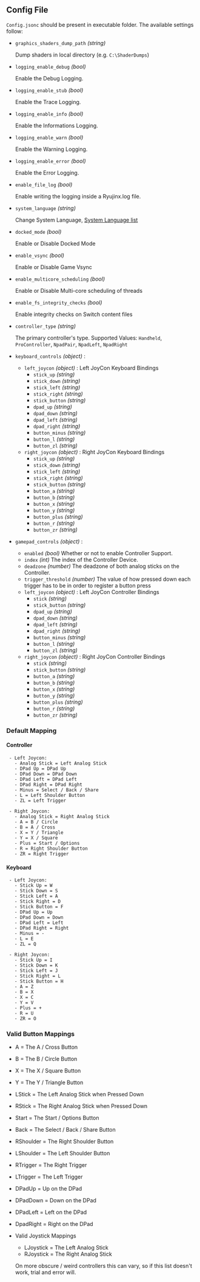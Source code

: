 ## Config File

`Config.jsonc` should be present in executable folder. The available settings follow:

- `graphics_shaders_dump_path` *(string)*

  Dump shaders in local directory (e.g. `C:\ShaderDumps`)

- `logging_enable_debug` *(bool)*

  Enable the Debug Logging.

- `logging_enable_stub` *(bool)*

  Enable the Trace Logging.

- `logging_enable_info` *(bool)*

  Enable the Informations Logging.

- `logging_enable_warn` *(bool)*

  Enable the Warning Logging.

- `logging_enable_error` *(bool)*

  Enable the Error Logging.

- `enable_file_log` *(bool)*

  Enable writing the logging inside a Ryujinx.log file.

- `system_language` *(string)*

  Change System Language, [System Language list](https://gist.github.com/HorrorTroll/b6e4a88d774c3c9b3bdf54d79a7ca43b)

- `docked_mode` *(bool)*

  Enable or Disable Docked Mode

- `enable_vsync` *(bool)*

  Enable or Disable Game Vsync

- `enable_multicore_scheduling` *(bool)*

  Enable or Disable Multi-core scheduling of threads

- `enable_fs_integrity_checks` *(bool)*

  Enable integrity checks on Switch content files

- `controller_type` *(string)*

  The primary controller's type.
  Supported Values: `Handheld`, `ProController`, `NpadPair`, `NpadLeft`, `NpadRight`

- `keyboard_controls` *(object)* :
  - `left_joycon` *(object)* :
    Left JoyCon Keyboard Bindings
    - `stick_up` *(string)*
    - `stick_down` *(string)*
    - `stick_left` *(string)*
    - `stick_right` *(string)*
    - `stick_button` *(string)*
    - `dpad_up` *(string)*
    - `dpad_down` *(string)*
    - `dpad_left` *(string)*
    - `dpad_right` *(string)*
    - `button_minus` *(string)*
    - `button_l` *(string)*
    - `button_zl` *(string)*
  - `right_joycon` *(object)* :
    Right JoyCon Keyboard Bindings
    - `stick_up` *(string)*
    - `stick_down` *(string)*
    - `stick_left` *(string)*
    - `stick_right` *(string)*
    - `stick_button` *(string)*
    - `button_a` *(string)*
    - `button_b` *(string)*
    - `button_x` *(string)*
    - `button_y` *(string)*
    - `button_plus` *(string)*
    - `button_r` *(string)*
    - `button_zr` *(string)*

- `gamepad_controls` *(object)* :
  - `enabled` *(bool)*
    Whether or not to enable Controller Support.
  - `index` *(int)*
    The index of the Controller Device.
  - `deadzone` *(number)*
    The deadzone of both analog sticks on the Controller.
  - `trigger_threshold` *(number)*
    The value of how pressed down each trigger has to be in order to register a button press
  - `left_joycon` *(object)* :
    Left JoyCon Controller Bindings
    - `stick` *(string)*
    - `stick_button` *(string)*
    - `dpad_up` *(string)*
    - `dpad_down` *(string)*
    - `dpad_left` *(string)*
    - `dpad_right` *(string)*
    - `button_minus` *(string)*
    - `button_l` *(string)*
    - `button_zl` *(string)*
  - `right_joycon` *(object)* :
  Right JoyCon Controller Bindings
    - `stick` *(string)*
    - `stick_button` *(string)*
    - `button_a` *(string)*
    - `button_b` *(string)*
    - `button_x` *(string)*
    - `button_y` *(string)*
    - `button_plus` *(string)*
    - `button_r` *(string)*
    - `button_zr` *(string)*
  
### Default Mapping
   #### Controller
     - Left Joycon:
       - Analog Stick = Left Analog Stick
	   - DPad Up = DPad Up
	   - DPad Down = DPad Down
	   - DPad Left = DPad Left
	   - DPad Right = DPad Right
	   - Minus = Select / Back / Share
	   - L = Left Shoulder Button
	   - ZL = Left Trigger
	 
     - Right Joycon:
	   - Analog Stick = Right Analog Stick
	   - A = B / Circle
	   - B = A / Cross
	   - X = Y / Triangle
	   - Y = X / Square
	   - Plus = Start / Options
	   - R = Right Shoulder Button
	   - ZR = Right Trigger

   #### Keyboard
     - Left Joycon:
	   - Stick Up = W
	   - Stick Down = S
	   - Stick Left = A
	   - Stick Right = D
	   - Stick Button = F
	   - DPad Up = Up
	   - DPad Down = Down
	   - DPad Left = Left
	   - DPad Right = Right
	   - Minus = -
	   - L = E
	   - ZL = Q

     - Right Joycon:
	   - Stick Up = I
	   - Stick Down = K
	   - Stick Left = J
	   - Stick Right = L
	   - Stick Button = H
	   - A = Z
	   - B = X
	   - X = C
	   - Y = V
	   - Plus = +
	   - R = U
	   - ZR = O
  
### Valid Button Mappings
  - A = The A / Cross Button
  - B = The B / Circle Button
  - X = The X / Square Button
  - Y = The Y / Triangle Button
  - LStick = The Left Analog Stick when Pressed Down
  - RStick = The Right Analog Stick when Pressed Down
  - Start = The Start / Options Button
  - Back = The Select / Back / Share Button
  - RShoulder = The Right Shoulder Button
  - LShoulder = The Left Shoulder Button
  - RTrigger = The Right Trigger
  - LTrigger = The Left Trigger
  - DPadUp = Up on the DPad
  - DPadDown = Down on the DPad
  - DPadLeft = Left on the DPad
  - DpadRight = Right on the DPad
- Valid Joystick Mappings
  - LJoystick = The Left Analog Stick
  - RJoystick = The Right Analog Stick

  On more obscure / weird controllers this can vary, so if this list doesn't work, trial and error will.